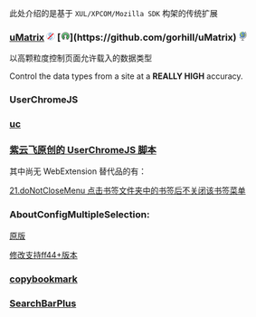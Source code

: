 此处介绍的是基于 `XUL/XPCOM/Mozilla SDK` 构架的传统扩展

### [uMatrix](https://addons.mozilla.org/firefox/addon/umatrix/) ![](/assets/noncommercial.png) [![](/assets/open-source-icon.png "GPL 3.0@GitHub: https://github.com/gorhill/uMatrix")](https://github.com/gorhill/uMatrix) ![](/assets/earth-globe.png)

以高颗粒度控制页面允许载入的数据类型

Control the data types from a site at a **REALLY HIGH** accuracy.

### UserChromeJS

### [uc](https://addons.mozilla.org/firefox/addon/uc/)

### [紫云飞原创的 UserChromeJS 脚本](https://www.cnblogs.com/ziyunfei/archive/2011/11/25/2263756.html)

其中尚无 WebExtension 替代品的有：

[21.doNotCloseMenu 点击书签文件夹中的书签后不关闭该书签菜单](https://files.cnblogs.com/ziyunfei/doNotCloseMenu.uc.js)

### AboutConfigMultipleSelection:

[原版](https://github.com/ardiman/userChrome.js/blob/master/aboutconfigmultipleselection/AboutConfigMultipleSelection.uc.js)

[修改支持ff44+版本](https://www.firefox.net.cn/read-53212)

### [copybookmark](https://gist.githubusercontent.com/CnSimonChan/5479022/raw/c285570312666496634223cc7febcc706ab9465e/copybookmark.uc.js)

### [SearchBarPlus](https://www.firefox.net.cn/read-51186)

